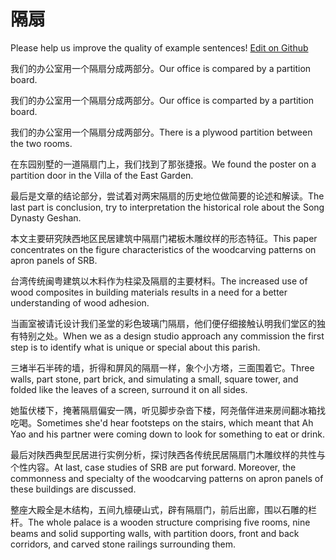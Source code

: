 # 隔扇

Please help us improve the quality of example sentences! [Edit on Github](https://github.com/jiyushe/jiyu-example-sentence-source/blob/main/chinese/geshan.md)

<p><span class="chinese">我们的办公室用一个隔扇分成两部分。</span><span class="english">Our office is compared by a partition board.</span></p>

<p><span class="chinese">我们的办公室用一个隔扇分成两部分。</span><span class="english">Our office is comparted by a partition board.</span></p>

<p><span class="chinese">我们的办公室用一个隔扇分成两部分。</span><span class="english">There is a plywood partition between the two rooms.</span></p>

<p><span class="chinese">在东园别墅的一道隔扇门上，我们找到了那张捷报。</span><span class="english">We found the poster on a partition door in the Villa of the East Garden.</span></p>

<p><span class="chinese">最后是文章的结论部分，尝试着对两宋隔扇的历史地位做简要的论述和解读。</span><span class="english">The last part is conclusion, try to interpretation the historical role about the Song Dynasty Geshan.</span></p>

<p><span class="chinese">本文主要研究陕西地区民居建筑中隔扇门裙板木雕纹样的形态特征。</span><span class="english">This paper concentrates on the figure characteristics of the woodcarving patterns on apron panels of SRB.</span></p>

<p><span class="chinese">台湾传统闽粤建筑以木料作为柱梁及隔扇的主要材料。</span><span class="english">The increased use of wood composites in building materials results in a need for a better understanding of wood adhesion.</span></p>

<p><span class="chinese">当画室被请讬设计我们圣堂的彩色玻璃门隔扇，他们便仔细接触认明我们堂区的独有特别之处。</span><span class="english">When we as a design studio approach any commission the first step is to identify what is unique or special about this parish.</span></p>

<p><span class="chinese">三堵半石半砖的墙，折得和屏风的隔扇一样，象个小方塔，三面围着它。</span><span class="english">Three walls, part stone, part brick, and simulating a small, square tower, and folded like the leaves of a screen, surround it on all sides.</span></p>

<p><span class="chinese">她蜇伏楼下，掩著隔扇偏安一隅，听见脚步杂沓下楼，阿尧偕伴进来房间翻冰箱找吃喝。</span><span class="english">Sometimes she'd hear footsteps on the stairs, which meant that Ah Yao and his partner were coming down to look for something to eat or drink.</span></p>

<p><span class="chinese">最后对陕西典型民居进行实例分析，探讨陕西各传统民居隔扇门木雕纹样的共性与个性内容。</span><span class="english">At last, case studies of SRB are put forward. Moreover, the commonness and specialty of the woodcarving patterns on apron panels of these buildings are discussed.</span></p>

<p><span class="chinese">整座大殿全是木结构，五间九檩硬山式，辟有隔扇门，前后出廊，围以石雕的栏杆。</span><span class="english">The whole palace is a wooden structure comprising five rooms, nine beams and solid supporting walls, with partition doors, front and back corridors, and carved stone railings surrounding them.</span></p>

